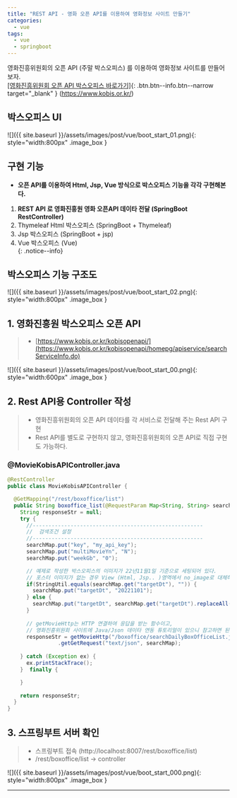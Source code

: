 ```yaml
---
title: "REST API - 영화 오픈 API를 이용하여 영화정보 사이트 만들기"
categories: 
  - vue
tags:
  - vue
  - springboot
---
```


영화진흥위원회의 오픈 API (주말 박스오피스) 를 이용하여 영화정보 사이트를 만들어보자.        
[[영화진흥위원회 오픈 API 박스오피스 바로가기]](https://www.kobis.or.kr/kobisopenapi/homepg/apiservice/searchServiceInfo.do){: .btn.btn--info.btn--narrow target="_blank" }  (https://www.kobis.or.kr/)    

## 박스오피스 UI
![]({{ site.baseurl }}/assets/images/post/vue/boot_start_01.png){: style="width:800px" .image_box }

## 구현 기능
+ **오픈 API를 이용하여 Html, Jsp, Vue 방식으로 박스오피스 기능을 각각 구현해본다.**    

1. **REST API 로 영화진흥원 영화 오픈API 데이타 전달 (SpringBoot RestController)**    
2. Thymeleaf Html 박스오피스 (SpringBoot + Thymeleaf)    
3. Jsp 박스오피스 (SpringBoot + jsp)    
4. Vue 박스오피스 (Vue)       
{: .notice--info}

## 박스오피스 기능 구조도
![]({{ site.baseurl }}/assets/images/post/vue/boot_start_02.png){: style="width:800px" .image_box }

## 1. 영화진흥원 박스오피스 오픈 API 
> + [https://www.kobis.or.kr/kobisopenapi/](https://www.kobis.or.kr/kobisopenapi/homepg/apiservice/searchServiceInfo.do)

![]({{ site.baseurl }}/assets/images/post/vue/boot_start_00.png){: style="width:600px" .image_box }

## 2. Rest API용 Controller 작성
> + 영화진흥위원회의 오픈 API 데이타를 각 서비스로 전달해 주는 Rest API 구현    
> + Rest API를 별도로 구현하지 않고, 영화진흥위원회의 오픈 API로 직접 구현도 가능하다.

### @MovieKobisAPIController.java
```java
@RestController
public class MovieKobisAPIController {

  @GetMapping("/rest/boxoffice/list")
  public String boxoffice_list(@RequestParam Map<String, String> searchMap) throws Exception {      
    String responseStr = null;
    try {
      //------------------------------------------------------
      //  검색조건 설정
      //------------------------------------------------------      
      searchMap.put("key", "my_api_key");
      searchMap.put("multiMovieYn", "N");
      searchMap.put("weekGb", "0");

      // 예제로 작성한 박스오피스의 이미지가 22년11월1일 기준으로 세팅되어 있다.
      // 포스터 이미지가 없는 경우 View (Html, Jsp.. )영역에서 no_image로 대체하여 보여준다.
      if(StringUtil.equals(searchMap.get("targetDt"), "")) {
        searchMap.put("targetDt", "20221101");
      } else {
        searchMap.put("targetDt", searchMap.get("targetDt").replaceAll("-", ""));
      }
            
      // getMovieHttp는 HTTP 연결하여 응답을 받는 함수이고,
      // 영화진흥위원회 사이트에 Java/Json 데이타 연동 튜토리얼이 있으니 참고하면 된다.
      responseStr = getMovieHttp("/boxoffice/searchDailyBoxOfficeList.json?")
                .getGetRequest("text/json", searchMap);
      
    } catch (Exception ex) {
      ex.printStackTrace();
    }  finally {

    }        
 
    return responseStr;
  }
}
```    

## 3. 스프링부트 서버 확인
> + 스프링부트 접속 (http://localhost:8007/rest/boxoffice/list)    
> + /rest/boxoffice/list -> controller     

![]({{ site.baseurl }}/assets/images/post/vue/boot_start_000.png){: style="width:800px" .image_box }




---   
   
